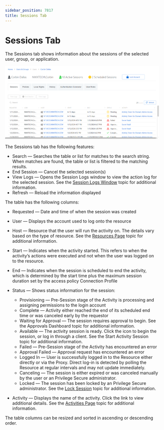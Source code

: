 ```yaml
---
sidebar_position: 7817
title: Sessions Tab
---
```


# Sessions Tab

The Sessions tab shows information about the sessions of the selected user, group, or application.

![Sessions Tab for Application Users](../../../../../../../../../static/images/PrivilegeSecure_4.2/Content/Resources/Images/PrivilegeSecure/AccessManagement/Admin/Policy/UsersGroups/UserSessionsTab.png "Sessions Tab for Application Users")

The Sessions tab has the following features:

* Search — Searches the table or list for matches to the search string. When matches are found, the table or list is filtered to the matching results.
* End Session — Cancel the selected session(s)
* View Logs — Opens the Session Logs window to view the action log for the selected session. See the [Session Logs Window](../../../Dashboard/Window/SessionLogs "Session Logs Window") topic for additional information.
* Refresh — Reload the information displayed

The table has the following columns:

* Requested — Date and time of when the session was created
* User — Displays the account used to log onto the resource
* Host — Resource that the user will run the activity on. The details vary based on the type of resource. See the [Resources Page](../../Page/Resources "Resource Page") topic for additional information.
* Start — Indicates when the activity started. This refers to when the activity’s actions were executed and not when the user was logged on to the resource.
* End — Indicates when the session is scheduled to end the activity, which is determined by the start time plus the maximum session duration set by the access policy Connection Profile
* Status — Shows status information for the session:

  * Provisioning — Pre-Session stage of the Activity is processing and assigning permissions to the login account
  * Complete — Activity either reached the end of its scheduled end time or was canceled early by the requestor
  * Waiting for Approval — The session requires approval to begin. See the Approvals Dashboard topic for additional information.
  * Available — The activity session is ready. Click the icon to begin the session, or log in through a client. See the Start Activity Session topic for additional information.
  * Failed — Pre-Session stage of the Activity has encountered an error
  * Approval Failed — Approval request has encountered an error
  * Logged In — User is successfully logged in to the Resource either directly or via the Proxy. Direct log-in is detected by polling the Resource at regular intervals and may not update immediately.
  * Canceling — The session is either expired or was canceled manually by the user or an Privilege Secure administrator.
  * Locked — The session has been locked by an Privilege Secure administrator. See the [Lock Session](../../../Dashboard/Window/LockSession#Lock "Jump to the Lock Session section") topic for additional information.
* Activity — Displays the name of the activity. Click the link to view additional details. See the [Activities Page](../../Page/Activities "Activities") topic for additional information.

The table columns can be resized and sorted in ascending or descending order.